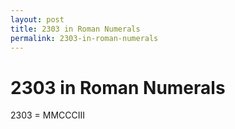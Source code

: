 ```yaml
---
layout: post
title: 2303 in Roman Numerals
permalink: 2303-in-roman-numerals
---
```


# 2303 in Roman Numerals

2303 = MMCCCIII
